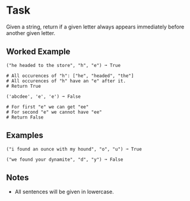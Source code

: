 # Task

Given a string, return if a given letter always appears immediately before another given letter.

## Worked Example

```
("he headed to the store", "h", "e") ➞ True

# All occurences of "h": ["he", "headed", "the"]
# All occurences of "h" have an "e" after it.
# Return True

('abcdee', 'e', 'e') ➞ False

# For first "e" we can get "ee"
# For second "e" we cannot have "ee"
# Return False
```

## Examples

```
("i found an ounce with my hound", "o", "u") ➞ True

("we found your dynamite", "d", "y") ➞ False
```

## Notes

- All sentences will be given in lowercase.
